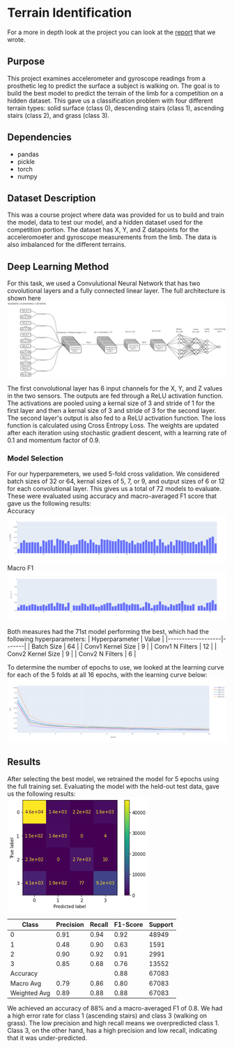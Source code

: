# Terrain Identification

For a more in depth look at the project you can look at the [report](https://github.com/xaviergenelin/Terrain-Identification/blob/main/CompetitionProject_Report.pdf) that we wrote.

## Purpose

This project examines accelerometer and gyroscope readings from a prosthetic leg to predict the surface a subject is walking on. The goal is to build the best model to predict the terrain of the limb for a competition on a hidden dataset. This gave us a classification problem with four different terrain types: solid surface (class 0), descending stairs (class 1), ascending stairs (class 2), and grass (class 3). 

## Dependencies
* pandas
* pickle
* torch
* numpy

## Dataset Description

This was a course project where data was provided for us to build and train the model, data to test our model, and a hidden dataset used for the competition portion. The dataset has X, Y, and Z datapoints for the acceleromoeter and gyroscope measurements from the limb. The data is also imbalanced for the different terrains. 

## Deep Learning Method

For this task, we used a Convulutional Neural Network that has two covolutional layers and a fully connected linear layer. The full architecture is shown here
![](https://github.com/xaviergenelin/Terrain-Identification/blob/main/images/Architecture.jpg)

The first convolutional layer has 6 input channels for the X, Y, and Z values in the two sensors. The outputs are fed through a ReLU activation function. The activations are pooled using a kernal size of 3 and stride of 1 for the first layer and then a kernal size of 3 and stride of 3 for the second layer. The second layer's output is also fed to a ReLU activation function. The loss function is calculated using Cross Entropy Loss. The weights are updated after each iteration using stochastic gradient descent, with a learning rate of 0.1 and momentum factor of 0.9.

### Model Selection

For our hyperparemeters, we used 5-fold cross validation. We considered batch sizes of 32 or 64, kernal sizes of 5, 7, or 9, and output sizes of 6 or 12 for each convolutional layer. This gives us a total of 72 models to evaluate. These were evaluated using accuracy and macro-averaged F1 score that gave us the following results:
<br>
Accuracy
![accuracy](https://github.com/xaviergenelin/Terrain-Identification/blob/main/images/ModelAccuracy.png)
Macro F1
![macro F1](https://github.com/xaviergenelin/Terrain-Identification/blob/main/images/ModelMacroF1.png)

Both measures had the 71st model performing the best, which had the following hyperparameters:
| Hyperparameter    | Value |
|-------------------|-------|
| Batch Size        | 64    |
| Conv1 Kernel Size | 9     |
| Conv1 N Filters   | 12    |
| Conv2 Kernel Size | 9     |
| Conv2 N Filters   | 6     |

To determine the number of epochs to use, we looked at the learning curve for each of the 5 folds at all 16 epochs, with the learning curve below:
![](https://github.com/xaviergenelin/Terrain-Identification/blob/main/images/LearningCurve.png)

## Results

After selecting the best model, we retrained the model for 5 epochs using the full training set. Evaluating the model with the held-out test data, gave us the following results:
<br>
![](https://github.com/xaviergenelin/Terrain-Identification/blob/main/images/TestResults.png)

| Class        | Precision | Recall | F1-Score | Support |
|--------------|-----------|--------|----------|---------|
| 0            | 0.91      | 0.94   | 0.92     | 48949   |
| 1            | 0.48      | 0.90   | 0.63     | 1591    |
| 2            | 0.90      | 0.92   | 0.91     | 2991    |
| 3            | 0.85      | 0.68   | 0.76     | 13552   |
| Accuracy     |           |        | 0.88     | 67083   |
| Macro Avg    | 0.79      | 0.86   | 0.80     | 67083   |
| Weighted Avg | 0.89      | 0.88   | 0.88     | 67083   |

We achieved an accuracy of 88% and a macro-averaged F1 of 0.8. We had a high error rate for class 1 (ascending stairs) and class 3 (walking on grass). The low precision and high recall means we overpredicted class 1. Class 3, on the other hand, has a high precision and low recall, indicating that it was under-predicted.
